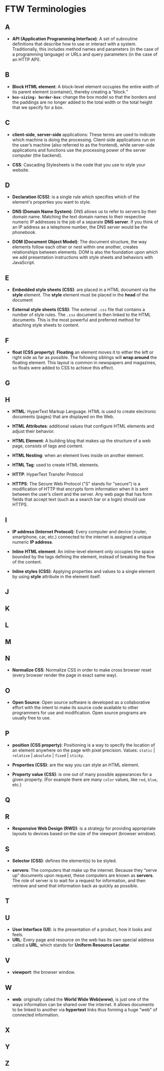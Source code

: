 # FTW Terminologies

## A

- **API (Application Programming Interface)**: A set of subroutine definitions that describe how to use or interact with a system. Traditionally, this includes method names and parameters (in the case of a programming language) or URLs and query parameters (in the case of an HTTP API).

## B

- **Block HTML element**: A block-level element occupies the entire width of its parent element (container), thereby creating a “block.”
- **`box-sizing: border-box`**: change the box model so that the borders and the paddings are no longer added to the total width or the total height that we specify for a box.
## C

- **client-side**, **server-side** applications: These terms are used to indicate which machine is doing the processing. Client-side applications run on the user’s machine (also referred to as the frontend), while server-side applications and functions use the processing power of the server computer (the backend).

- **CSS**: Cascading Stylesheets is the code that you use to style your website.

## D

- **Declaration (CSS)**: is a single rule which specifies which of the element's properties you want to style.
- **DNS (Domain Name System)**: DNS allows us to refer to servers by their domain name. Matching the text domain names to their respective numeric IP addresses is the job of a separate **DNS server**. If you think of an IP address as a telephone number, the DNS server would be the phonebook.

- **DOM (Document Object Model)**: The document structure, the way elements follow each other or nest within one another, creates relationships between elements. DOM is also the foundation upon which we add presentation instructions with style sheets and behaviors with JavaScript.

## E

- **Embedded style sheets (CSS)**: are placed in a HTML document via the **style** element. The **style** element must be placed in the **head** of the document

- **External style sheets (CSS)**: The external `.css` file that contains a number of style rules. The `.css` document is then linked to the HTML documents. This is the most powerful and preferred method for attaching style sheets to content.

## F

- **float (CSS property)**: **Floating** an element moves it to either the left or right side as far as possible. The following siblings will **wrap around** the floating element. This layout is common in newspapers and magazines, so floats were added to CSS to achieve this effect.

## G
## H

- **HTML**: HyperText Markup Language. HTML is used to create electronic documents (pages) that are displayed on the Web.

- **HTML Attributes**: additional values that configure HTML elements and adjust their behavior.

- **HTML Element**: A building blog that makes up the structure of a web page, consists of tags and content.

- **HTML Nesting**: when an element lives inside on another element.
- **HTML Tag**: used to create HTML elements.

- **HTTP**: HyperText Transfer Protocol

- **HTTPS**: The Secure Web Protocol ("S" stands for "secure") is a modification of HTTP that encrypts form information when it is sent between the user’s client and the server. Any web page that has form fields that accept text (such as a search bar or a login) should use HTTPS.

## I

- **IP address (Internet Protocol)**: Every computer and device (router, smartphone, car, etc.) connected to the internet is assigned a unique numeric **IP address**.

- **Inline HTML element**: An inline-level element only occupies the space bounded by the tags defining the element, instead of breaking the flow of the content.

- **Inline styles (CSS)**: Applying properties and values to a single element by using **style** attribute in the element itself.

## J
## K
## L
## M
## N

- **Normalize CSS**: Normalize CSS in order to make cross browser reset (every browser render the page in exact same way).

## O

- **Open Source**: Open source software is developed as a collaborative effort with the intent to make its source code available to other programmers for use and modification. Open source programs are usually free to use.

## P

- **position (CSS property)**: Positioning is a way to specify the location of an element anywhere on the page with pixel precision. Values: `static` | `relative` | `absolute` | `fixed` | `sticky`.

- **Properties (CSS)**: are the way you can style an HTML element.

- **Property value (CSS)**: is one out of many possible appearances for a given property. (For example there are many `color` values, like `red`, `blue`, etc.)

## Q
## R

- **Responsive Web Design (RWD)**: is a strategy for providing appropriate layouts to devices based on the size of the viewport (browser window).

## S
- **Selector (CSS)**: defines the element(s) to be styled.

- **servers**: The computers that make up the internet. Because they “serve up” documents upon request, these computers are known as **servers**. The role of server is to wait for a request for information, and then retrieve and send that information back as quickly as possible.

## T
## U

- **User Interface (UI)**: is the presentation of a product, how it looks and feels.
- **URL**: Every page and resource on the web has its own special address called a **URL**, which stands for **Uniform Resource Locator**.

## V

- **viewport**: the browser window.

## W

- **web**: originally called the **World Wide Web(www)**, is just one of the ways information can be shared over the internet. It allows documents to be linked to another via **hypertext** links thus forming a huge "web" of connected information.

## X
## Y
## Z





